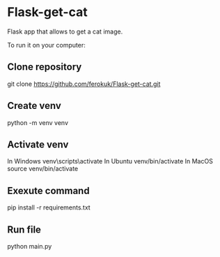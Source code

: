 # Flask-get-cat
Flask app that allows to get a cat image.

To run it on your computer:
## Clone repository
git clone https://github.com/ferokuk/Flask-get-cat.git

## Create venv
python -m venv venv

## Activate venv
In Windows venv\scripts\activate 
In Ubuntu venv/bin/activate 
In MacOS source venv/bin/activate 

## Exexute command
pip install -r requirements.txt

## Run file
python main.py

